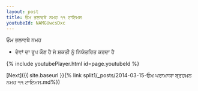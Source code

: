```yaml
---
layout: post
title: ਓਮ ਭਲਾਵਥੇ ਨਮਹ ੧੧ ਟਾਇਮਸ
youtubeId: NAMGUwcsDxc
---
```

 
 
 ਓਮ ਭਲਾਵਥੇ ਨਮਹ  
 
 -  ਦੇਵਾਂ ਦਾ ਰੂਪ ਕੌਣ ਹੈ ਜੋ ਸ਼ਕਤੀ ਨੂੰ ਨਿਯੰਤਰਿਤ ਕਰਦਾ ਹੈ 
 
  
 
  
 
 
 
 
 
 


{% include youtubePlayer.html id=page.youtubeId %}
 
[Next]({{ site.baseurl }}{% link  split1/_posts/2014-03-15-ਓਮ ਪਰਾਮਾਯਾ ਬ੍ਰਹਮਨ ਨਮਹ ੧੧ ਟਾਇਮਸ.md%})
 
